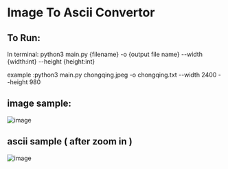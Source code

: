 # Image To Ascii Convertor

## To Run: 
In terminal: python3 main.py {filename} -o {output file name} --width {width:int} --height {height:int}

example :python3 main.py chongqing.jpeg -o chongqing.txt --width 2400 --height 980

## image sample:
![image](https://user-images.githubusercontent.com/77389522/183317237-3b2e209b-004c-415a-953c-ea39bd53db85.png)


## ascii sample ( after zoom in )
![image](https://user-images.githubusercontent.com/77389522/183317202-1f98dbba-f6d0-4e30-8c9d-9eb67ebe3888.png)

